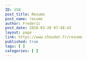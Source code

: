 ```yaml
---
ID: 150
post_title: Resume
post_name: resume
author: Frederic
post_date: 2018-03-28 07:48:43
layout: page
link: https://www.choudat.fr/resume
published: true
tags: [ ]
categories: [ ]
---
```

